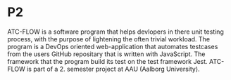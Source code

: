 # P2

ATC-FLOW is a software program that helps devlopers in there unit testing process, with the purpose of lightening the often trivial workload. The program is a DevOps oriented web-application that automates testcases from the users GitHub repositary that is written with JavaScript. The framework that the program build its test on the test framework Jest. ATC-FLOW is part of a 2. semester project at AAU (Aalborg University). 
